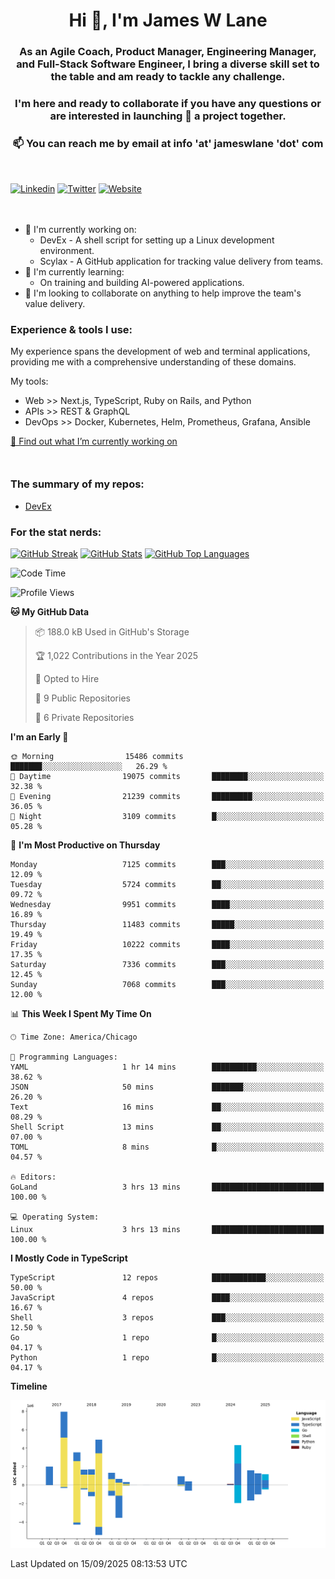 <h1 align="center">Hi 👋, I'm James W Lane</h1>
<h3 align="center">As an Agile Coach, Product Manager, Engineering Manager, and Full-Stack Software Engineer, I bring a diverse skill set to the table and am ready to tackle any challenge.</h3>
<h3 align="center">I'm here and ready to collaborate if you have any questions or are interested in launching 🚀 a project together.</h3>

<div style="margin-top: 16px;" />

<h3 align="center">📫 You can reach me by email at info 'at' jameswlane 'dot' com</h3>

<div style="margin-top: 48px;" />

[![Linkedin](https://img.shields.io/badge/LinkedIn-0077B5?style=for-the-badge&logo=linkedin&logoColor=white)](https://www.linkedin.com/in/jameswlane/)
[![Twitter](https://img.shields.io/badge/Twitter-1DA1F2?style=for-the-badge&logo=twitter&logoColor=white)](https://x.com/jameswlane)
[![Website](https://img.shields.io/website?down_color=red&down_message=offline&style=for-the-badge&up_color=green&up_message=up&url=https%3A%2F%2Fwww.jameswlane.com)](https://www.jameswlane.com)

<div style="margin-top: 48px;" />

- 🔭 I'm currently working on:
  - DevEx - A shell script for setting up a Linux development environment.
  - Scylax - A GitHub application for tracking value delivery from teams.
- 🌱 I'm currently learning:
  - On training and building AI-powered applications.
- 👯 I'm looking to collaborate on anything to help improve the team's value delivery.

### Experience & tools I use:

My experience spans the development of web and terminal applications, providing me with a comprehensive understanding of these domains.

My tools:
- Web >> Next.js, TypeScript, Ruby on Rails, and Python
- APIs >> REST & GraphQL
- DevOps >> Docker, Kubernetes, Helm, Prometheus, Grafana, Ansible

[🔭 Find out what I’m currently working on](https://www.jameswlane.com/now)  

<div style="margin-top: 50px;"/>

### The summary of my repos:
- [DevEx](https://github.com/jameswlane/devex)  

### For the stat nerds:
[![GitHub Streak](https://github-readme-streak-stats.herokuapp.com?user=jameswlane&theme=tokyonight)](https://git.io/streak-stats)
[![GitHub Stats](https://github-readme-stats.vercel.app/api?username=jameswlane&show_icons=true&theme=tokyonight)](https://github-readme-stats.vercel.app)
[![GitHub Top Languages](https://github-readme-stats.vercel.app/api/top-langs?username=jameswlane&show_icons=true&locale=en&layout=compact&theme=tokyonight)](https://github-readme-stats.vercel.app)

<!--START_SECTION:waka-->
![Code Time](http://img.shields.io/badge/Code%20Time-695%20hrs%204%20mins-blue)

![Profile Views](http://img.shields.io/badge/Profile%20Views-0-blue)

**🐱 My GitHub Data** 

> 📦 188.0 kB Used in GitHub's Storage 
 > 
> 🏆 1,022 Contributions in the Year 2025
 > 
> 💼 Opted to Hire
 > 
> 📜 9 Public Repositories 
 > 
> 🔑 6 Private Repositories 
 > 
**I'm an Early 🐤** 

```text
🌞 Morning                15486 commits       ███████░░░░░░░░░░░░░░░░░░   26.29 % 
🌆 Daytime                19075 commits       ████████░░░░░░░░░░░░░░░░░   32.38 % 
🌃 Evening                21239 commits       █████████░░░░░░░░░░░░░░░░   36.05 % 
🌙 Night                  3109 commits        █░░░░░░░░░░░░░░░░░░░░░░░░   05.28 % 
```
📅 **I'm Most Productive on Thursday** 

```text
Monday                   7125 commits        ███░░░░░░░░░░░░░░░░░░░░░░   12.09 % 
Tuesday                  5724 commits        ██░░░░░░░░░░░░░░░░░░░░░░░   09.72 % 
Wednesday                9951 commits        ████░░░░░░░░░░░░░░░░░░░░░   16.89 % 
Thursday                 11483 commits       █████░░░░░░░░░░░░░░░░░░░░   19.49 % 
Friday                   10222 commits       ████░░░░░░░░░░░░░░░░░░░░░   17.35 % 
Saturday                 7336 commits        ███░░░░░░░░░░░░░░░░░░░░░░   12.45 % 
Sunday                   7068 commits        ███░░░░░░░░░░░░░░░░░░░░░░   12.00 % 
```


📊 **This Week I Spent My Time On** 

```text
🕑︎ Time Zone: America/Chicago

💬 Programming Languages: 
YAML                     1 hr 14 mins        ██████████░░░░░░░░░░░░░░░   38.62 % 
JSON                     50 mins             ███████░░░░░░░░░░░░░░░░░░   26.20 % 
Text                     16 mins             ██░░░░░░░░░░░░░░░░░░░░░░░   08.29 % 
Shell Script             13 mins             ██░░░░░░░░░░░░░░░░░░░░░░░   07.00 % 
TOML                     8 mins              █░░░░░░░░░░░░░░░░░░░░░░░░   04.57 % 

🔥 Editors: 
GoLand                   3 hrs 13 mins       █████████████████████████   100.00 % 

💻 Operating System: 
Linux                    3 hrs 13 mins       █████████████████████████   100.00 % 
```

**I Mostly Code in TypeScript** 

```text
TypeScript               12 repos            ████████████░░░░░░░░░░░░░   50.00 % 
JavaScript               4 repos             ████░░░░░░░░░░░░░░░░░░░░░   16.67 % 
Shell                    3 repos             ███░░░░░░░░░░░░░░░░░░░░░░   12.50 % 
Go                       1 repo              █░░░░░░░░░░░░░░░░░░░░░░░░   04.17 % 
Python                   1 repo              █░░░░░░░░░░░░░░░░░░░░░░░░   04.17 % 
```



**Timeline**

![Lines of Code chart](https://raw.githubusercontent.com/jameswlane/jameswlane/main/assets/bar_graph.png)


 Last Updated on 15/09/2025 08:13:53 UTC
<!--END_SECTION:waka-->

